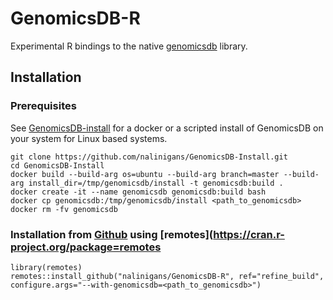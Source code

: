 # GenomicsDB-R
Experimental R bindings to the native [genomicsdb](https://github.com/GenomicsDB/GenomicsDB) library.

## Installation

### Prerequisites
See [GenomicsDB-install](https://github.com/nalingans/GenomicsDB-Install) for a docker or a scripted install of GenomicsDB on your system for Linux based systems.
```
git clone https://github.com/nalinigans/GenomicsDB-Install.git
cd GenomicsDB-Install
docker build --build-arg os=ubuntu --build-arg branch=master --build-arg install_dir=/tmp/genomicsdb/install -t genomicsdb:build .
docker create -it --name genomicsdb genomicsdb:build bash
docker cp genomicsdb:/tmp/genomicsdb/install <path_to_genomicsdb>
docker rm -fv genomicsdb
```

### Installation from [Github](https://github.com/nalinigans/GenomicsDB-R) using [remotes](https://cran.r-project.org/package=remotes
```
library(remotes)
remotes::install_github("nalinigans/GenomicsDB-R", ref="refine_build", configure.args="--with-genomicsdb=<path_to_genomicsdb>")
```
